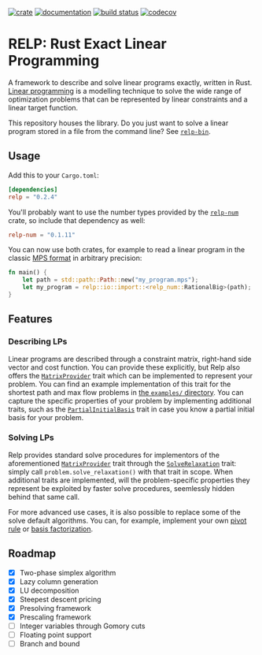 [![crate](https://img.shields.io/crates/v/relp.svg)](https://crates.io/crates/relp)
[![documentation](https://docs.rs/relp/badge.svg)](https://docs.rs/relp)
[![build status](https://github.com/vandenheuvel/relp/actions/workflows/main.yml/badge.svg?branch=master)](https://github.com/vandenheuvel/relp) [![codecov](https://codecov.io/gh/vandenheuvel/relp/branch/master/graph/badge.svg)](https://codecov.io/gh/vandenheuvel/relp)

# RELP: Rust Exact Linear Programming

A framework to describe and solve linear programs exactly, written in Rust. [Linear programming](https://en.wikipedia.org/wiki/Linear_programming) is a modelling technique to solve the wide range of optimization problems that can be represented by linear constraints and a linear target function.

This repository houses the library. Do you just want to solve a linear program stored in a file from the command line? See [`relp-bin`](https://github.com/vandenheuvel/relp-bin).

## Usage

Add this to your `Cargo.toml`:

```toml
[dependencies]
relp = "0.2.4"
```

You'll probably want to use the number types provided by the [`relp-num`](https://github.com/vandenheuvel/relp-num) crate, so include that dependency as well:

```toml
relp-num = "0.1.11"
```

You can now use both crates, for example to read a linear program in the classic [MPS format](https://en.wikipedia.org/wiki/MPS_(format)) in arbitrary precision:

```rust
fn main() {
    let path = std::path::Path::new("my_program.mps");
    let my_program = relp::io::import::<relp_num::RationalBig>(path);
}
```

## Features

### Describing LPs

Linear programs are described through a constraint matrix, right-hand side vector and cost function. You can provide these explicitly, but Relp also offers the [`MatrixProvider`](https://docs.rs/relp/0.2.1/relp/algorithm/two_phase/matrix_provider/trait.MatrixProvider.html) trait which can be implemented to represent your problem. You can find an example implementation of this trait for the shortest path and max flow problems in [the `examples/` directory](https://github.com/vandenheuvel/relp/tree/master/examples). You can capture the specific properties of your problem by implementing additional traits, such as the [`PartialInitialBasis`](https://docs.rs/relp/0.2.1/relp/algorithm/two_phase/phase_one/trait.PartialInitialBasis.html) trait in case you know a partial initial basis for your problem.

### Solving LPs

Relp provides standard solve procedures for implementors of the aforementioned [`MatrixProvider`](https://docs.rs/relp/0.2.1/relp/algorithm/two_phase/matrix_provider/trait.MatrixProvider.html) trait through the [`SolveRelaxation`](https://docs.rs/relp/0.2.1/relp/algorithm/trait.SolveRelaxation.html) trait: simply call `problem.solve_relaxation()` with that trait in scope. When additional traits are implemented, will the problem-specific properties they represent be exploited by faster solve procedures, seemlessly hidden behind that same call.

For more advanced use cases, it is also possible to replace some of the solve default algorithms. You can, for example, implement your own [pivot rule](https://docs.rs/relp/0.2.1/relp/algorithm/two_phase/strategy/pivot_rule/trait.PivotRule.html) or [basis factorization](https://docs.rs/relp/0.2.1/relp/algorithm/two_phase/tableau/inverse_maintenance/carry/trait.BasisInverse.html).

## Roadmap

- [x] Two-phase simplex algorithm
- [x] Lazy column generation
- [x] LU decomposition
- [x] Steepest descent pricing
- [x] Presolving framework
- [x] Prescaling framework
- [ ] Integer variables through Gomory cuts
- [ ] Floating point support
- [ ] Branch and bound
